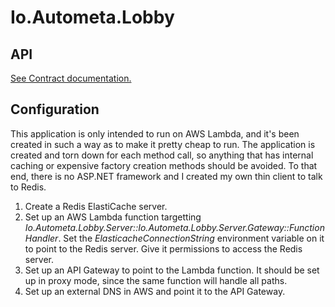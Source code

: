 # Io.Autometa.Lobby

## API
[See Contract documentation.](./src/Io/Autometa/Lobby/Contract/README.md)

## Configuration
This application is only intended to run on AWS Lambda, and it's been created in such a way as to make it pretty cheap to run. The application is created and torn down for each method call, so anything that has internal caching or expensive factory creation methods should be avoided. To that end, there is no ASP.NET framework and I created my own thin client to talk to Redis.
1. Create a Redis ElastiCache server.
2. Set up an AWS Lambda function targetting *Io.Autometa.Lobby.Server::Io.Autometa.Lobby.Server.Gateway::FunctionHandler*. Set the *ElasticacheConnectionString* environment variable on it to point to the Redis server. Give it permissions to access the Redis server.
3. Set up an API Gateway to point to the Lambda function. It should be set up in proxy mode, since the same function will handle all paths.
4. Set up an external DNS in AWS and point it to the API Gateway.
